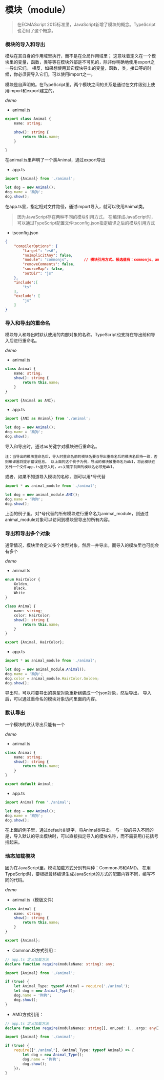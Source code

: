 # 模块（module）

> 在ECMAScript 2015标准里，JavaScript新增了模块的概念。TypeScript也沿用了这个概念。

### 模块的导入和导出
模块在其自身的作用域里执行，而不是在全局作用域里；
这意味着定义在一个模块里的变量，函数，类等等在模块外部是不可见的，除非你明确地使用export之一导出它们。 
相反，如果想使用其它模块导出的变量，函数，类，接口等的时候，你必须要导入它们，可以使用import之一。

模块是自声明的。在TypeScript里，两个模块之间的关系是通过在文件级别上使用import和export建立的。

*demo*
- animal.ts
```typescript
export class Animal {
    name: string;

    show(): string {
        return this.name;
    }

}
```
在animal.ts里声明了一个类Animal，通过export导出
- app.ts
```typescript
import {Animal} from './animal';

let dog = new Animal();
dog.name = '狗狗';
dog.show();
```
在app.ts里，指定相对文件路径，通过import导入，就可以使用Animal类。

> 因为JavaScript存在两种不同的模块引用方式，
在编译成JavaScript时，可以通过TypeScript配置文件tsconfig.json指定编译之后的模块引用方式
- tsconfig.json
```json
{
    "compilerOptions": {
        "target": "es6",
        "noImplicitAny": false,
        "module": "commonjs",       // 模块引用方式。候选值有：commonjs、amd等
        "removeComments": false,
        "sourceMap": false,
        "outDir": "js"
    },
    "include":[
        "ts"
    ],
    "exclude": [
        "js"
    ]
}
```

### 导入和导出的重命名
模块导入和导出时默认使用的内部对象的名称。TypeScript也支持在导出前和导入后进行重命名。

*demo*
- animal.ts
```Typescript
class Animal {
    name: string;
    show(): string {
        return this.name;
    }
}

export {Animal as ANI};
```

- app.ts
```typescript
import {ANI as Animal} from './animal';

let dog = new Animal();
dog.name = '狗狗';
dog.show();
```
导入和导出时，通过as关键字对模块进行重命名。

`注：当导出的模块重命名后，导入时重命名前的模块名要与导出重命名后的模块名保持一致，否则编译器将提示错误信息。
以上面的这个例子为例，导出的模块被重命名为ANI，将此模块在另外一个文件app.ts里导入时，as关键字前面的模块名必须是ANI。`

或者，如果不知道导入模块的名称，则可以用*号代替
```typescript
import * as animal_module from './animal';

let dog = new animal_module.ANI();
dog.name = '狗狗';
dog.show();
```
上面的例子里，对*号代替的所有模块进行重命名为animal_module，则通过animal_module对象可以访问到模块里导出的所有内容。

### 导出和导出多个对象
通常情况，模块里会定义多个类型对象，然后一并导出。而导入的模块里也可能会有多个

*demo*
- animal.ts
```typescript
enum HairColor {
    Golden,
    Black,
    White
}

class Animal {
    name: string;
    color: HairColor;
    show(): string {
        return this.name;
    }
}

export {Animal, HairColor};
```
- app.ts
```typescript
import * as animal_module from './animal';

let dog = new animal_module.Animal();
dog.name = '狗狗';
dog.color = animal_module.HairColor.Golden;
dog.show();
```
导出时，可以将要导出的类型对象重新组装成一个json对象，然后导出。
导入后，可以通过重命名的模块对象访问里面的内容。

### 默认导出
一个模块的默认导出只能有一个

*demo*
- animal.ts
```typescript
class Animal {
    name: string;
    show(): string {
        return this.name;
    }
}

export default Animal;
```
- app.ts
```typescript
import Animal from './animal';

let dog = new Animal();
dog.name = '狗狗';
dog.show();
```
在上面的例子里，通过default关键字，将Animal类导出。
与一般的导入不同的是，导入默认的导出模块时，可以直接指定导入的模块名称，而不需要用{}花括号括起来。

### 动态加载模块
因为在JavaScript里，模块加载方式分别有两种：CommonJS和AMD。
在用TypeScript时，要根据最终编译生成JavaScript的方式的配置内容不同，编写不同的代码。

*demo*
- animal.ts（模版文件）
```typescript
class Animal {
    name: string;
    show(): string {
        return this.name;
    }
}

export {Animal};
```
- CommonJS方式引用：
```typescript
// app.ts 定义加载方法
declare function require(moduleName: string): any;

import {Animal} from './animal';

if (true) {
    let Animal_Type: typeof Animal = require('./animal');
    let dog = new Animal_Type();
    dog.name = '狗狗';
    dog.show();
}
```
- AMD方式引用：
```typescript
// app.ts 定义加载方法
declare function require(moduleNames: string[], onLoad: (...args: any[]) => void): void;

import {Animal} from './animal';

if (true) {
    require(["./animal"], (Animal_Type: typeof Animal) => {
        let dog = new Animal_Type();
        dog.name = '狗狗';
        dog.show();
    });
}
```
